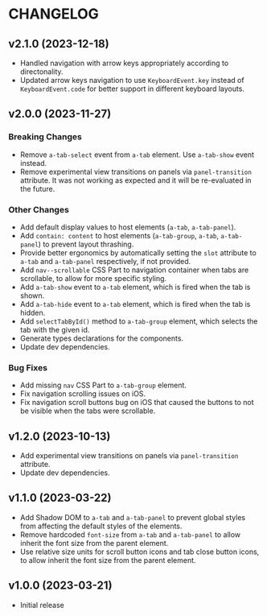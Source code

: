 # CHANGELOG

## v2.1.0 (2023-12-18)

- Handled navigation with arrow keys appropriately according to directonality.
- Updated arrow keys navigation to use `KeyboardEvent.key` instead of `KeyboardEvent.code` for better support in different keyboard layouts.

## v2.0.0 (2023-11-27)

### Breaking Changes

- Remove `a-tab-select` event from `a-tab` element. Use `a-tab-show` event instead.
- Remove experimental view transitions on panels via `panel-transition` attribute. It was not working as expected and it will be re-evaluated in the future.

### Other Changes

- Add default display values to host elements (`a-tab`, `a-tab-panel`).
- Add `contain: content` to host elements (`a-tab-group`, `a-tab`, `a-tab-panel`) to prevent layout thrashing.
- Provide better ergonomics by automatically setting the `slot` attribute to `a-tab` and `a-tab-panel` respectively, if not provided.
- Add `nav--scrollable` CSS Part to navigation container when tabs are scrollable, to allow for more specific styling.
- Add `a-tab-show` event to `a-tab` element, which is fired when the tab is shown.
- Add `a-tab-hide` event to `a-tab` element, which is fired when the tab is hidden.
- Add `selectTabById()` method to `a-tab-group` element, which selects the tab with the given id.
- Generate types declarations for the components.
- Update dev dependencies.

### Bug Fixes

- Add missing `nav` CSS Part to `a-tab-group` element.
- Fix navigation scrolling issues on iOS.
- Fix navigation scroll buttons bug on iOS that caused the buttons to not be visible when the tabs were scrollable.

## v1.2.0 (2023-10-13)

- Add experimental view transitions on panels via `panel-transition` attribute.
- Update dev dependencies.

## v1.1.0 (2023-03-22)

- Add Shadow DOM to `a-tab` and `a-tab-panel` to prevent global styles from affecting the default styles of the elements.
- Remove hardcoded `font-size` from `a-tab` and `a-tab-panel` to allow inherit the font size from the parent element.
- Use relative size units for scroll button icons and tab close button icons, to allow inherit the font size from the parent element.

## v1.0.0 (2023-03-21)

- Initial release
